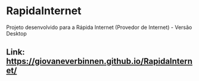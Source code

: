 # RapidaInternet
Projeto desenvolvido para a Rápida Internet (Provedor de Internet) - Versão Desktop

## Link: https://giovaneverbinnen.github.io/RapidaInternet/
